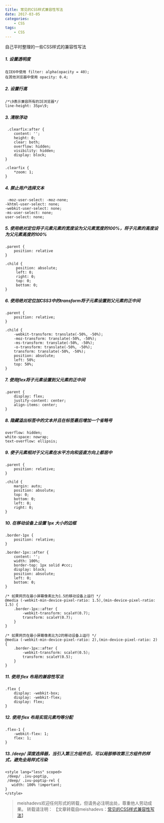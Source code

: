 ```yaml
---
title: 常见的CSS样式兼容性写法
date: 2017-03-05
categories:
	- CSS
tags:
    - CSS
---
```


自己平时整理的一些CSS样式的兼容性写法
<!--more-->

##### 1. 设置透明度

	在IE6中使用 filter: alpha(opacity = 40);
	在其他浏览器中使用 opacity: 0.4;

##### 2. 设置行高

	/*\9表示兼容所有的IE浏览器*/  
	line-height: 35px\9;

##### 3. 清除浮动

	 .clearfix:after {
	    content: '';
	    height: 0;
	    clear: both;
	    overflow: hidden;
	    visibility: hidden;
	    display: block;
	}

	.clearfix {
	    *zoom: 1;
	}

##### 4. 禁止用户选择文本
	
	 -moz-user-select: -moz-none;
    -khtml-user-select: none;
    -webkit-user-select: none;
    -ms-user-select: none;
    user-select: none;

##### 5. 使用绝对定位将子元素元素的宽度设为父元素宽度的100%，将子元素的高度设为父元素高度的100%

	.parent {
		position: relative
	}

	.child {
		 position: absolute;
	     left: 0;
	     right: 0;
	     top: 0;
		 bottom: 0;
	}

##### 6. 使用绝对定位加CSS3中的transform将子元素设置到父元素的正中间

	.parent {
        position: relative;
    }

	.child {
		-webkit-transform: translate(-50%, -50%);
    	-moz-transform: translate(-50%, -50%);
	    -ms-transform: translate(-50%, -50%);
	    -o-transform: translate(-50%, -50%);
	    transform: translate(-50%, -50%);
	    position: absolute;
	    left: 50%;
	    top: 50%;
	}

##### 7. 使用flex将子元素设置到父元素的正中间

	.parent {
		display: flex;
	    justify-content: center;
	    align-items: center;
	}

##### 8. 隐藏溢出标签中的文本并且在标签最后增加一个省略号

	overflow: hidden;
	white-space: nowrap;
	text-overflow: ellipsis;

##### 9. 使子元素相对于父元素在水平方向和竖直方向上都居中

	.parent {
        position: relative;
    }

    .child {
        margin: auto;
        position: absolute;
        top: 0;
        bottom: 0;
        left: 0;
        right: 0;
    }

##### 10. 在移动设备上设置 1px 大小的边框

 	.border-1px {
        position: relative;
    }

    .border-1px::after {
        content: '';
        width: 100%;
        border-top: 1px solid #ccc;
        display: block;
        position: absolute;
        left: 0;
        bottom: 0;
    }

    /* 如果网页在最小屏幕像素比为1.5的移动设备上运行 */
    @media (-webkit-min-device-pixel-ratio: 1.5),(min-device-pixel-ratio: 1.5) {
        .border-1px::after {
            -webkit-transform: scaleY(0.7);
            transform: scaleY(0.7);
        }
    }

    /* 如果网页在最小屏幕像素比为2的移动设备上运行 */
    @media (-webkit-min-device-pixel-ratio: 2),(min-device-pixel-ratio: 2) {
        .border-1px::after {
            -webkit-transform: scaleY(0.5);
            transform: scaleY(0.5);
        }
    }

##### 11. 使用 flex 布局的兼容性写法

	.flex {
	    display: -webkit-box;
	    display: -webkit-flex;
	    display: flex;
	}

##### 12. 使用 flex 布局实现元素均等分配

	.flex-1 {
		-webkit-flex: 1;
	    flex: 1;
	}
	
##### 13. /deep/ 深度选择器，当引入第三方组件后，可以局部修改第三方组件的样式，避免全局样式污染

	<style lang="less" scoped>
	 /deep/ .ivu-poptip,
	 /deep/ .ivu-poptip-rel {
	   width: 100% !important;
	}
	</style>

> meishadevs欢迎任何形式的转载，但请务必注明出处，尊重他人劳动成果。
转载请注明： 【文章转载自meishadevs：[常见的CSS样式兼容性写法](http://meishadevs.com/blog/%E5%B8%B8%E8%A7%81%E7%9A%84CSS%E6%A0%B7%E5%BC%8F%E5%85%BC%E5%AE%B9%E6%80%A7%E5%86%99%E6%B3%95/)】